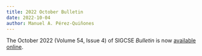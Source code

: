 ```yaml
---
title: 2022 October Bulletin
date: 2022-10-04
author: Manuel A. Pérez-Quiñones
---
```


The October 2022 (Volume 54, Issue 4) of SIGCSE _Bulletin_ is now [available online]({{"/about/bulletin/bulletin.54.4.pdf"|absolute_url}}).